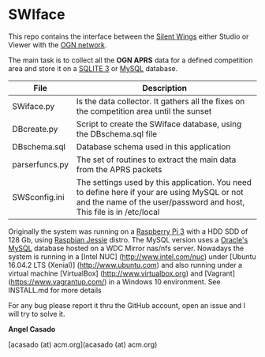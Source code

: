 # SWIface #

This repo contains the interface between the [Silent Wings](http://www.silentwings.no) either Studio or Viewer with the [OGN network](http://wiki.glidernet.org).

The main task is to collect all the **OGN APRS** data for a defined competition area and store it on a [SQLITE 3](https://sqlite.org) or [MySQL](https://www.mysql.com/products/) database.

File  |  Description
---- | ----
SWiface.py | 		Is the data collector. It gathers all the fixes on the competition area until the sunset
DBcreate.py |		Script to create the SWiface database, using the DBschema.sql file
DBschema.sql |		Database schema used in this application
parserfuncs.py	|	The set of routines to extract the main data from the APRS packets
SWSconfig.ini	|	The settings used by this application. You need to define here if your are using MySQL or not and the name of the user/password and host, This file is in /etc/local

Originally  the system was running on a [Raspberry Pi 3](https://www.raspberrypi.org/products/raspberry-pi-3-model-b/) with a HDD SDD of 128 Gb, using [Raspbian Jessie](https://www.raspberrypi.org/downloads/raspbian/) distro. The MySQL version uses a [Oracle's MySQL](https://www.oracle.com/mysql/index.html) database hosted on a WDC Mirror nas/nfs server. 
Nowadays the system is running in a [Intel NUC] (http://www.intel.com/nuc) under [Ubuntu 16.04.2 LTS (Xenial)] (http://www.ubuntu.com) and also running under a virtual machine [VirtualBox] (http://www.virtualbox.org) and [Vagrant] (https://www.vagrantup.com/) in a Windows 10 environment. See INSTALL.md for more details

For any bug please report it thru the GitHub account, open an issue and I will try to solve it.

**Angel Casado**

[acasado (at) acm.org](acasado (at) acm.org)
